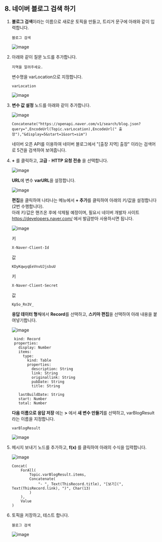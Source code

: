 ## 8. 네이버 블로그 검색 하기 

1. **블로그 검색**이라는 이름으로 새로운 토픽을 만들고, 트리거 문구에 아래와 같이 입력합니다.
   ```
   블로그 검색
   ```

    ![image](https://github.com/user-attachments/assets/23010711-609a-475c-bd22-17bbe8316eec)

3. 아래와 같이 질문 노드를 추가합니다.
   ```
   지역을 알려주세요.
   ```
   변수명을 varLocation으로 지정합니다.
   ```
   varLocation
   ```

    ![image](https://github.com/user-attachments/assets/3a917561-dd3c-4111-86b1-e16eb4815618)


5. **변수 값 설정** 노드를 아래와 같이 추가합니다. 

    ![image](https://github.com/user-attachments/assets/8972ef68-76b9-4163-8e4d-caf98fbe7bc5)

    ```
    Concatenate("https://openapi.naver.com/v1/search/blog.json?query=",EncodeUrl(Topic.varLocation),EncodeUrl(" 출장"),"&display=5&start=1&sort=sim")
    ```
    
    네이버 오픈 API를 이용하여 네이버 블로그에서 "[출장 지역] 출장" 이라는 검색어로 5건을 검색하여 보여줍니다. 


6. **+** 를 클릭하고, **고급** - **HTTP 요청 전송** 을 선택합니다. </br>

    ![image](https://github.com/user-attachments/assets/32f5e1c3-aad9-4ce3-8211-9cb516074ddb)

    **URL**에 변수 **varURL**을 설정합니다.</br>

    ![image](https://github.com/user-attachments/assets/68f7997a-36e5-4398-bd33-b7f233f8bf0d)

    **편집**을 클릭하여 나타나는 메뉴에서 **+ 추가**를 클릭하여 아래의 키/값을 설정합니다(2번 수행합니다).</br>
    아래 키/값은 핸즈온 후에 삭제될 예정이며, 필요시 네이버 개발자 사이트 https://developers.naver.com/ 에서 발급받아 사용하시면 됩니다.</br>

    ![image](https://github.com/user-attachments/assets/62c8f44f-dc20-45a2-9fdb-b3ce54280421)
   
    키
    ```
    X-Naver-Client-Id
    ```
    값
    ```
    KDyKqwyqEeVnvUJjsbuU
    ```
    키
    ```
    X-Naver-Client-Secret
    ```
    값
    ```
    Kp5o_Rn3V_
    ```

   **응답 데이터 형식**에서 **Record**를 선택하고, **스키마 편집**을 선택하여 아래 내용을 붙여넣기합니다.

   ![image](https://github.com/user-attachments/assets/62c7740a-8f1e-4cbf-8e28-04bb2bcf8835)

   ```
    kind: Record
    properties:
      display: Number
      items:
        type:
          kind: Table
          properties:
            description: String
            link: String
            originallink: String
            pubDate: String
            title: String
    
      lastBuildDate: String
      start: Number
      total: Number
    ```
    
    **다음 이름으로 응답 저장** 에는 **>** 에서 **새 변수 만들기**를 선택하고, varBlogResult 라는 이름을 지정합니다.</br>

    ```
    varBlogResult
    ```

    ![image](https://github.com/user-attachments/assets/c7c869f8-2bf8-49d8-bda6-8acedc6d6626)



8. 메시지 보내기 노드를 추가하고, **f(x)** 를 클릭하여 아래의 수식을 입력합니다.

    ![image](https://github.com/user-attachments/assets/44e89b71-3204-4816-9b32-7b7ecf77ebbd)

    ```
    Concat(
        ForAll(
            Topic.varBlogResult.items,
            Concatenate(            
                "- ", Text(ThisRecord.title), "[보기](", Text(ThisRecord.link), ")", Char(13)
            )
        ), 
        Value
    )
    ```

9. 토픽을 저장하고, 테스트 합니다.

    ```
    블로그 검색 
    ```

    ![image](https://github.com/user-attachments/assets/273cebdd-c71a-43b7-9172-91797309b86a)
